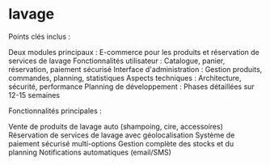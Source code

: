 # lavage
Points clés inclus :

Deux modules principaux : E-commerce pour les produits et réservation de services de lavage
Fonctionnalités utilisateur : Catalogue, panier, réservation, paiement sécurisé
Interface d'administration : Gestion produits, commandes, planning, statistiques
Aspects techniques : Architecture, sécurité, performance
Planning de développement : Phases détaillées sur 12-15 semaines

Fonctionnalités principales :

Vente de produits de lavage auto (shampoing, cire, accessoires)
Réservation de services de lavage avec géolocalisation
Système de paiement sécurisé multi-options
Gestion complète des stocks et du planning
Notifications automatiques (email/SMS)